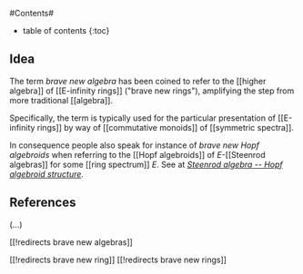 
#Contents#
* table of contents
{:toc}

## Idea

The term _brave new algebra_ has been coined to refer to the [[higher algebra]] of [[E-infinity rings]] ("brave new rings"), amplifying the step from more traditional [[algebra]].

Specifically, the term is typically used for the particular presentation of [[E-infinity rings]] by way of [[commutative monoids]] of [[symmetric spectra]].

In consequence people also speak for instance of _brave new Hopf algebroids_ when referring to the [[Hopf algebroids]] of $E$-[[Steenrod algebras]] for some [[ring spectrum]] $E$. See at _[Steenrod algebra -- Hopf algebroid structure](#Steenrod+algebra)_.

## References

(...)

[[!redirects brave new algebras]]

[[!redirects brave new ring]]
[[!redirects brave new rings]]
